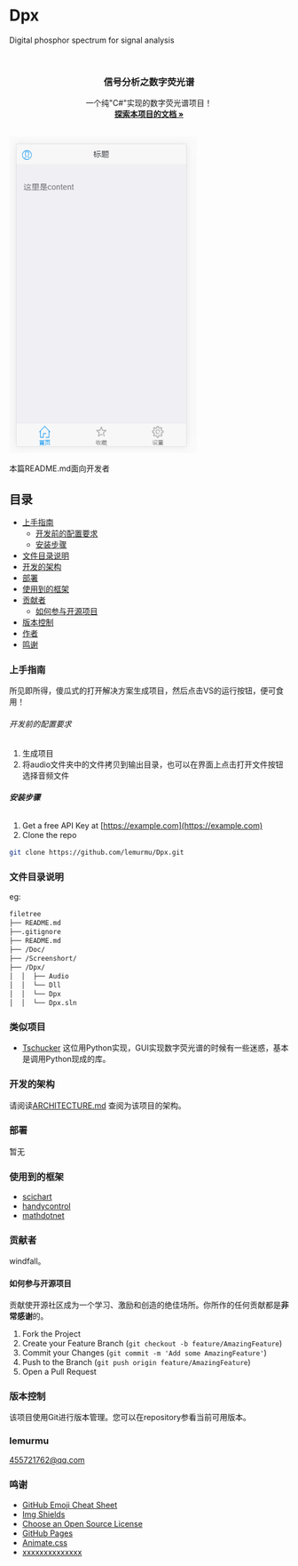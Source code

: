 # Dpx
Digital phosphor spectrum for signal analysis
<!-- PROJECT SHIELDS -->
<!-- PROJECT LOGO -->
<br />

<p align="center">

  <h3 align="center">信号分析之数字荧光谱</h3>
  <p align="center">
    一个纯"C#"实现的数字荧光谱项目！
    <br />
    <a href="https://github.com/lemurmu/Dpx/tree/master/Doc"><strong>探索本项目的文档 »</strong></a>
    <br />
    <br />
  </p>

</p>

![DPX](https://raw.githubusercontent.com/hongmaju/light7Local/master/img/productShow/20170518152848.png)

 本篇README.md面向开发者
 
## 目录

- [上手指南](#上手指南)
  - [开发前的配置要求](#开发前的配置要求)
  - [安装步骤](#安装步骤)
- [文件目录说明](#文件目录说明)
- [开发的架构](#开发的架构)
- [部署](#部署)
- [使用到的框架](#使用到的框架)
- [贡献者](#贡献者)
  - [如何参与开源项目](#如何参与开源项目)
- [版本控制](#版本控制)
- [作者](#作者)
- [鸣谢](#鸣谢)

### 上手指南

所见即所得，傻瓜式的打开解决方案生成项目，然后点击VS的运行按钮，便可食用！



###### 开发前的配置要求

1. 生成项目
2. 将audio文件夹中的文件拷贝到输出目录，也可以在界面上点击打开文件按钮选择音频文件

###### **安装步骤**

1. Get a free API Key at [https://example.com](https://example.com)
2. Clone the repo

```sh
git clone https://github.com/lemurmu/Dpx.git
```

### 文件目录说明
eg:

```
filetree 
├── README.md
├──.gitignore
├── README.md
├── /Doc/
├── /Screenshort/
├── /Dpx/
│  │  ├── Audio
│  │  └── Dll
│  │  └── Dpx
│  │  └── Dpx.sln
```
### 类似项目
- [Tschucker](https://github.com/Tschucker/Python-Digital-Phosphor-Display)
这位用Python实现，GUI实现数字荧光谱的时候有一些迷惑，基本是调用Python现成的库。

### 开发的架构 

请阅读[ARCHITECTURE.md](https://github.com/lemurmu/Dpx/blob/master/README.md) 查阅为该项目的架构。

### 部署

暂无

### 使用到的框架

- [scichart](https://www.scichart.com/)
- [handycontrol](https://handyorg.gitee.io/handycontrol/)
- [mathdotnet](https://www.mathdotnet.com/)

### 贡献者

windfall。

#### 如何参与开源项目

贡献使开源社区成为一个学习、激励和创造的绝佳场所。你所作的任何贡献都是**非常感谢**的。


1. Fork the Project
2. Create your Feature Branch (`git checkout -b feature/AmazingFeature`)
3. Commit your Changes (`git commit -m 'Add some AmazingFeature'`)
4. Push to the Branch (`git push origin feature/AmazingFeature`)
5. Open a Pull Request

### 版本控制

该项目使用Git进行版本管理。您可以在repository参看当前可用版本。

### lemurmu

455721762@qq.com

### 鸣谢
- [GitHub Emoji Cheat Sheet](https://www.webpagefx.com/tools/emoji-cheat-sheet)
- [Img Shields](https://shields.io)
- [Choose an Open Source License](https://choosealicense.com)
- [GitHub Pages](https://pages.github.com)
- [Animate.css](https://daneden.github.io/animate.css)
- [xxxxxxxxxxxxxx](https://connoratherton.com/loaders)





